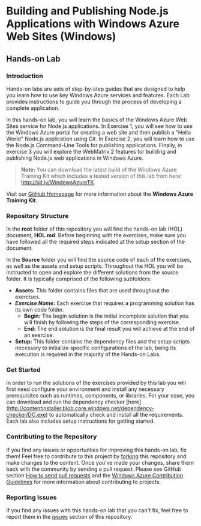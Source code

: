 ﻿# Building and Publishing Node.js Applications with Windows Azure Web Sites (Windows) #

## Hands-on Lab ##

### Introduction ###

Hands-on labs are sets of step-by-step guides that are designed to help you learn how to use key Windows Azure services and features.  Each Lab provides instructions to guide you through the process of developing a complete application.

In this hands-on lab, you will learn the basics of the Windows Azure Web Sites service for Node.js applications. In Exercise 1, you will see how to use the Windows Azure portal for creating a web site and then publish a "Hello World" Node.js application using Git. In Exercise 2, you will learn how to use the Node.js Command-Line Tools for publishing applications. Finally, in exercise 3 you will explore the WebMatrix 2 features for building and publishing Node.js web applications in Windows Azure.

> **Note:** You can download the latest build of the Windows Azure Training Kit which includes a tested version of this lab from here: http://bit.ly/WindowsAzureTK.

Visit our [GitHub Homepage](http://windowsazure-trainingkit.github.com/) for more information about the **Windows Azure Training Kit**.

### Repository Structure ###

In the **root** folder of this repository you will find the hands-on lab (HOL) document, **HOL.md**. Before beginning with the  exercises, make sure you have followed all the required steps indicated at the setup section of the document. 

In the **Source** folder you will find the source code of each of the exercises, as well as the assets and setup scripts. Throughout the HOL you will be instructed to open and explore the different solutions from the source folder. It is typically comprised of the following subfolders:

- **Assets:** This folder contains files that are used throughout the exercises.
- **_Exercise Name_:** Each exercise that requires a programming solution has its own code folder.
  - **Begin:** The begin solution is the initial incomplete solution that you will finish by following the steps of the corresponding exercise.
  - **End:** The end solution is the final result you will achieve at the end of an exercise.
- **Setup:** This folder contains the dependency files and the setup scripts necessary to initialize specific configurations of the lab, being its execution is required in the majority of the Hands-on Labs.

### Get Started ###

In order to run the solutions of the exercises provided by this lab you will first need configure your environment and install any necessary prerequisites such as runtimes, components, or libraries. For your ease, you can download and run the dependency checker [here] (http://contentinstaller.blob.core.windows.net/dependency-checker/DC.exe) to automatically check and install all the requirements.  Each lab also includes setup instructions for getting started.

### Contributing to the Repository ###

If you find any issues or opportunties for improving this hands-on lab, fix them! Feel free to contribute to this project by [forking](http://help.github.com/fork-a-repo/) this repository and make changes to the content. Once you've made your changes, share them back with the community by sending a pull request. Please see GitHub section [How to send pull requests](http://help.github.com/send-pull-requests/) and the [Windows Azure Contribution Guidelines](http://windowsazure.github.com/guidelines.html) for more information about contributing to projects.

### Reporting Issues ###

If you find any issues with this hands-on lab that you can't fix, feel free to report them in the [issues](https://github.com/WindowsAzure-TrainingKit/HOL-NodejsAzureWebSites/issues) section of this repository.
